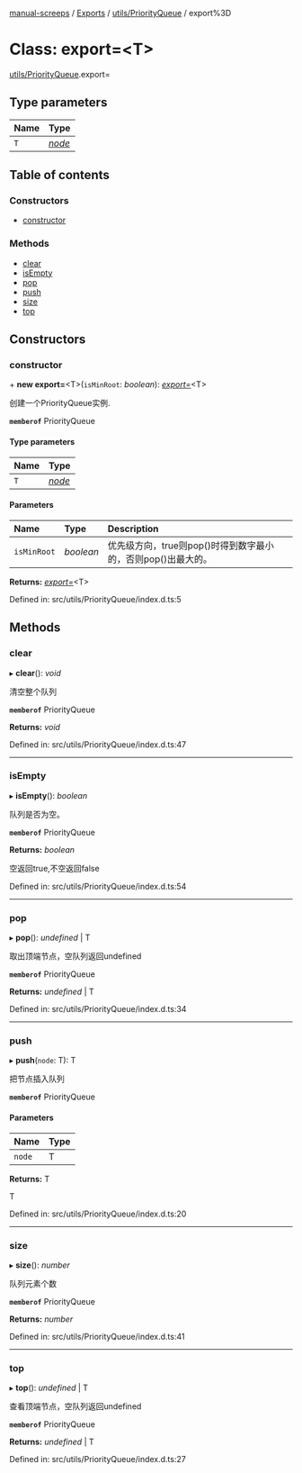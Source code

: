 [manual-screeps](../README.md) / [Exports](../modules.md) / [utils/PriorityQueue](../modules/utils_priorityqueue.md) / export%3D

# Class: export=<T\>

[utils/PriorityQueue](../modules/utils_priorityqueue.md).export=

## Type parameters

| Name | Type |
| :------ | :------ |
| `T` | [*node*](../interfaces/utils_priorityqueue.export_.node.md) |

## Table of contents

### Constructors

- [constructor](utils_priorityqueue.export_-1.md#constructor)

### Methods

- [clear](utils_priorityqueue.export_-1.md#clear)
- [isEmpty](utils_priorityqueue.export_-1.md#isempty)
- [pop](utils_priorityqueue.export_-1.md#pop)
- [push](utils_priorityqueue.export_-1.md#push)
- [size](utils_priorityqueue.export_-1.md#size)
- [top](utils_priorityqueue.export_-1.md#top)

## Constructors

### constructor

\+ **new export=**<T\>(`isMinRoot`: *boolean*): [*export=*](utils_priorityqueue.export_-1.md)<T\>

创建一个PriorityQueue实例.

**`memberof`** PriorityQueue

#### Type parameters

| Name | Type |
| :------ | :------ |
| `T` | [*node*](../interfaces/utils_priorityqueue.export_.node.md) |

#### Parameters

| Name | Type | Description |
| :------ | :------ | :------ |
| `isMinRoot` | *boolean* | 优先级方向，true则pop()时得到数字最小的，否则pop()出最大的。 |

**Returns:** [*export=*](utils_priorityqueue.export_-1.md)<T\>

Defined in: src/utils/PriorityQueue/index.d.ts:5

## Methods

### clear

▸ **clear**(): *void*

清空整个队列

**`memberof`** PriorityQueue

**Returns:** *void*

Defined in: src/utils/PriorityQueue/index.d.ts:47

___

### isEmpty

▸ **isEmpty**(): *boolean*

队列是否为空。

**`memberof`** PriorityQueue

**Returns:** *boolean*

空返回true,不空返回false

Defined in: src/utils/PriorityQueue/index.d.ts:54

___

### pop

▸ **pop**(): *undefined* \| T

取出顶端节点，空队列返回undefined

**`memberof`** PriorityQueue

**Returns:** *undefined* \| T

Defined in: src/utils/PriorityQueue/index.d.ts:34

___

### push

▸ **push**(`node`: T): T

把节点插入队列

**`memberof`** PriorityQueue

#### Parameters

| Name | Type |
| :------ | :------ |
| `node` | T |

**Returns:** T

T

Defined in: src/utils/PriorityQueue/index.d.ts:20

___

### size

▸ **size**(): *number*

队列元素个数

**`memberof`** PriorityQueue

**Returns:** *number*

Defined in: src/utils/PriorityQueue/index.d.ts:41

___

### top

▸ **top**(): *undefined* \| T

查看顶端节点，空队列返回undefined

**`memberof`** PriorityQueue

**Returns:** *undefined* \| T

Defined in: src/utils/PriorityQueue/index.d.ts:27
